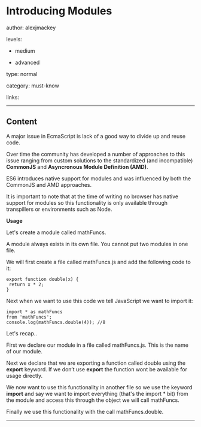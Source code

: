 # Introducing Modules
author: alexjmackey

levels:

  - medium

  - advanced

type: normal

category: must-know

links:

---
## Content

A major issue in EcmaScript is lack of a good way to divide up and reuse code.

Over time the community has developed a number of approaches to this issue ranging from custom solutions to the standardized (and incompatible) **CommonJS** and **Asyncronous Module Definition (AMD)**.

ES6 introduces native support for modules and was influenced by both the CommonJS and AMD approaches.

It is important to note that at the time of writing no browser has native support for modules so this functionality is only available through transpillers or environments such as Node.

**Usage**

Let's create a module called mathFuncs.

A module always exists in its own file. You cannot put two modules in one file.

We will first create a file called mathFuncs.js and add the following code to it:

```
export function double(x) {
 return x * 2;
} 
```

Next when we want to use this code we tell JavaScript we want to import it:

```
import * as mathFuncs 
from 'mathFuncs';
console.log(mathFuncs.double(4)); //8
```

Let's recap..

First we declare our module in a file called mathFuncs.js. This is the name of our module.

Next we declare that we are exporting a function called double using the **export** keyword. If we don’t use **export** the function wont be available for usage directly.

We now want to use this functionality in another file so we use the keyword **import** and say we want to import everything (that's the import * bit) from the module and access this through the object we will call mathFuncs.
 
Finally we use this functionality with the call mathFuncs.double.

---